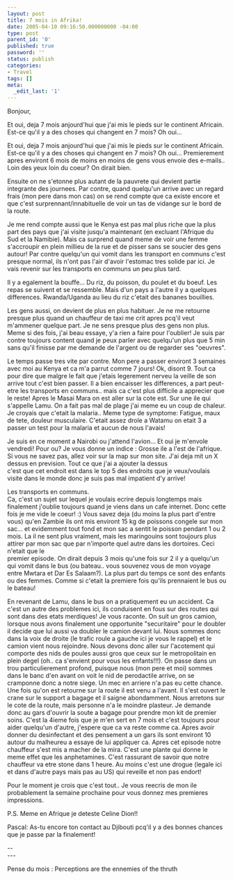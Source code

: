 ```yaml
---
layout: post
title: 7 mois in Afrika!
date: 2005-04-10 09:16:50.000000000 -04:00
type: post
parent_id: '0'
published: true
password: ''
status: publish
categories:
- Travel
tags: []
meta:
  _edit_last: '1'
---
```

<p>Bonjour,</p>
<p>Et oui, deja 7 mois anjourd'hui que j'ai mis le pieds sur le continent Africain. Est-ce qu'il y a des choses qui changent en 7 mois? Oh oui...</p>
<p><!--more--></p>
<p>Et oui, deja 7 mois anjourd'hui que j'ai mis le pieds sur le continent Africain. Est-ce qu'il y a des choses qui changent en 7 mois? Oh oui...                      Premierement apres environt 6 mois de moins en moins de gens vous envoie des e-mails.. Loin des yeux loin du coeur? On dirait bien.</p>
<p>Ensuite on ne s'etonne plus autant de la pauvrete qui devient partie integrante des journees. Par contre, quand quelqu'un arrive avec un regard frais (mon pere dans mon cas) on se rend compte que ca existe encore et que c'est surprennant/innabituelle de voir un tas de vidange sur le bord de la route.</p>
<p>Je me rend compte aussi que le Kenya est pas mal plus riche que la plus part des pays que j'ai visite jusqu'a maintenant (en excluant l'Afrique du Sud et la Namibie). Mais ca surprend quand meme de voir une femme s'accroupir en plein millieu de la rue et de pisser sans se soucier des gens autour! Par contre quelqu'un qui vomit dans les transport en communs c'est presque normal, ils n'ont pas l'air d'avoir l'estomac tres solide par ici. Je vais revenir sur les transports en communs un peu plus tard.</p>
<p>Il y a egalement la bouffe... Du riz, du poisson, du poulet et du boeuf. Les repas se suivent et se ressemble. Mais d'un pays a l'autre il y a quelques differences. Rwanda/Uganda au lieu du riz c'etait des bananes bouillies.</p>
<p>Les gens aussi, on devient de plus en plus habituer. Je ne me retourne presque plus quand un chauffeur de taxi me crit apres pcq'il veut m'ammener quelque part. Je ne sens presque plus des gens non plus. Meme si des fois, j'ai beau essaye, y'a rien a faire pour l'oublier! Je suis par contre toujours content quand je peux parler avec quelqu'un plus que 5 min sans qu'il finisse par me demande de l'argent ou de regarder ses "oeuvres".</p>
<p>Le temps passe tres vite par contre. Mon pere a passer environt 3 semaines avec moi au Kenya et ca m'a parrut comme 7 jours! Ok, disont 9. Tout ca pour dire que malgre le fait que j'etais legerement nerveu la veille de son arrive tout c'est bien passer. Il a bien encaisser les differences, a part peut-etre les transports en communs.. mais ca c'est plus difficile a apprecier que le reste! Apres le Masai Mara on est aller sur la cote est. Sur une ile qui s'appelle Lamu. On a fait pas mal de plage j'ai meme eu un coup de chaleur. Je croyais que c'etait la malaria.. Meme type de symptome: Fatigue, maux de tete, douleur musculaire. C'etait assez drole a Watamu on etait 3 a passer un test pour la malaria et aucun de nous l'avais!</p>
<p>Je suis en ce moment a Nairobi ou j'attend l'avion... Et oui je m'envole vendredi! Pour ou? Je vous donne un indice : Grosse ile a l'est de l'afrique. Si vous ne savez pas, allez voir sur la map sur mon site. J'ai deja mit un X dessus en prevision. Tout ce que j'ai a ajouter la dessus<br />
c'est que cet endroit est dans le top 5 des endroits que je veux/voulais visite dans le monde donc je suis pas mal impatient d'y arrive!</p>
<p>Les transports en communs.<br />
Ca, c'est un sujet sur lequel je voulais ecrire depuis longtemps mais finalement j'oublie toujours quand je viens dans un cafe internet. Donc cette fois je me vide le coeur! :) Vous savez deja (du moins la plus part d'entre vous) qu'en Zambie ils ont mis environt 15 kg de poissons congele sur mon sac... et evidemment tout fond et mon sac a sentit le poisson pendant 1 ou 2 mois. La il ne sent plus vraiment, mais les maringouins sont toujours plus attirer par mon sac que par n'importe quel autre dans les dortoires. Ceci n'etait que le<br />
premier episode. On dirait depuis 3 mois qu'une fois sur 2 il y a quelqu'un qui vomit dans le bus (ou bateau.. vous souvenez vous de mon voyage entre Mwtara et Dar Es Salaam?). La plus part du temps ce sont des enfants ou des femmes. Comme si c'etait la premiere fois qu'ils prennaient le bus ou le bateau!</p>
<p>En revenant de Lamu, dans le bus on a pratiquement eu un accident. Ca c'est un autre des problemes ici, ils conduisent en fous sur des routes qui sont dans des etats merdiques! Je vous raconte. On suit un gros camion, lorsque nous avons finalement une opportunite "securitaire" pour le doubler il decide que lui aussi va doubler le camion devant lui. Nous sommes donc dans la voix de droite (le trafic roule a gauche ici je vous le rappel) et le camion vient nous rejoindre. Nous devons donc aller sur l'acotement qui comporte des nids de poules aussi gros que ceux sur le metropolitain en plein degel (oh.. ca s'envient pour vous les enfants!!!). On passe dans un trou particulierement profond, puisque nous (mon pere et moi) sommes dans le banc d'en avant on voit le nid de perodactile arrive, on se cramponne donc a notre siege. Un mec en arriere n'a pas eu cette chance. Une fois qu'on est retourne sur la route il est venu a l'avant. Il s'est ouvert le crane sur le support a bagage et il saigne abondamment. Nous arretons sur le cote de la route, mais personne n'a le moindre plasteur. Je demande donc au gars d'ouvrir la soute a bagage pour prendre mon kit de premier soins. C'est la 4ieme fois que je m'en sert en 7 mois et c'est toujours pour aider quelqu'un d'autre, j'espere que ca va reste comme ca. Apres avoir donner du desinfectant et des pensement a un gars ils sont environt 10 autour du malheureu a essaye de lui appliquer ca. Apres cet episode notre chauffeur s'est mis a macher de la mira. C'est une plante qui donne le meme effet que les anphetamines. C'est rassurant de savoir que notre chauffeur va etre stone dans 1 heure. Au moins c'est une drogue (legale ici et dans d'autre pays mais pas au US) qui reveille et non pas endort!</p>
<p>Pour le moment je crois que c'est tout.. Je vous reecris de mon ile probablement la semaine prochaine pour vous donnez mes premieres impressions.</p>
<p>P.S. Meme en Afrique je deteste Celine Dion!!</p>
<p>Pascal: As-tu encore ton contact au Djibouti pcq'il y a des bonnes chances que je passe par la finalement!</p>
<p>--<br />
---
  
Pense du mois : Perceptions are the ennemies of the thruth